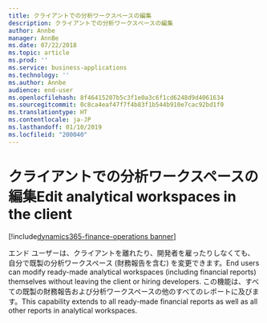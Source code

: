 ```yaml
---
title: クライアントでの分析ワークスペースの編集
description: クライアントでの分析ワークスペースの編集
author: Annbe
manager: AnnBe
ms.date: 07/22/2018
ms.topic: article
ms.prod: ''
ms.service: business-applications
ms.technology: ''
ms.author: Annbe
audience: end-user
ms.openlocfilehash: 8f46415207b5c3f1e0a3c6f1cd6248d9d4061634
ms.sourcegitcommit: 0c8ca4eaf47f7f4b83f1b544b910e7cac92bd1f0
ms.translationtype: HT
ms.contentlocale: ja-JP
ms.lasthandoff: 01/10/2019
ms.locfileid: "200040"
---
```

#  <a name="edit-analytical-workspaces-in-the-client"></a><span data-ttu-id="bdb23-103">クライアントでの分析ワークスペースの編集</span><span class="sxs-lookup"><span data-stu-id="bdb23-103">Edit analytical workspaces in the client</span></span>

[!include[dynamics365-finance-operations banner](../includes/dynamics365-finance-operations.md)]



<span data-ttu-id="bdb23-104">エンド ユーザーは、クライアントを離れたり、開発者を雇ったりしなくても、自分で既製の分析ワークスペース (財務報告を含む) を変更できます。</span><span class="sxs-lookup"><span data-stu-id="bdb23-104">End users can modify ready-made analytical workspaces (including financial reports) themselves without leaving the client or hiring developers.</span></span> <span data-ttu-id="bdb23-105">この機能は、すべての既製の財務報告および分析ワークスペースの他のすべてのレポートに及びます。</span><span class="sxs-lookup"><span data-stu-id="bdb23-105">This capability extends to all ready-made financial reports as well as all other reports in analytical workspaces.</span></span>
